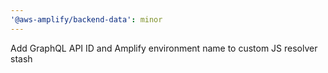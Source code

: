```yaml
---
'@aws-amplify/backend-data': minor
---
```


Add GraphQL API ID and Amplify environment name to custom JS resolver stash
